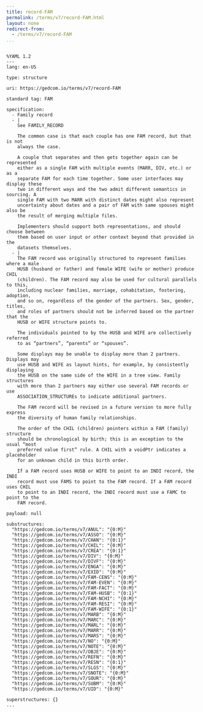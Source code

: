 ```yaml
---
title: record-FAM
permalink: /terms/v7/record-FAM.html
layout: none
redirect-from:
  - /terms/v7/record-FAM
...
```


```

%YAML 1.2
---
lang: en-US

type: structure

uri: https://gedcom.io/terms/v7/record-FAM

standard tag: FAM

specification:
  - Family record
  - |
    See FAMILY_RECORD
    
    The common case is that each couple has one FAM record, but that is not
    always the case.
    
    A couple that separates and then gets together again can be represented
    either as a single FAM with multiple events (MARR, DIV, etc.) or as a
    separate FAM for each time together. Some user interfaces may display these
    two in different ways and the two admit different semantics in sourcing. A
    single FAM with two MARR with distinct dates might also represent
    uncertainty about dates and a pair of FAM with same spouses might also be
    the result of merging multiple files.
    
    Implementers should support both representations, and should choose between
    them based on user input or other context beyond that provided in the
    datasets themselves.
  - |
    The FAM record was originally structured to represent families where a male
    HUSB (husband or father) and female WIFE (wife or mother) produce CHIL
    (children). The FAM record may also be used for cultural parallels to this,
    including nuclear families, marriage, cohabitation, fostering, adoption,
    and so on, regardless of the gender of the partners. Sex, gender, titles,
    and roles of partners should not be inferred based on the partner that the
    HUSB or WIFE structure points to.
    
    The individuals pointed to by the HUSB and WIFE are collectively referred
    to as “partners”, “parents” or “spouses”.
    
    Some displays may be unable to display more than 2 partners. Displays may
    use HUSB and WIFE as layout hints, for example, by consistently displaying
    the HUSB on the same side of the WIFE in a tree view. Family structures
    with more than 2 partners may either use several FAM records or use
    ASSOCIATION_STRUCTUREs to indicate additional partners.
    
    The FAM record will be revised in a future version to more fully express
    the diversity of human family relationships.
    
    The order of the CHIL (children) pointers within a FAM (family) structure
    should be chronological by birth; this is an exception to the usual “most
    preferred value first” rule. A CHIL with a voidPtr indicates a placeholder
    for an unknown child in this birth order.
    
    If a FAM record uses HUSB or WIFE to point to an INDI record, the INDI
    record must use FAMS to point to the FAM record. If a FAM record uses CHIL
    to point to an INDI record, the INDI record must use a FAMC to point to the
    FAM record.

payload: null

substructures:
  "https://gedcom.io/terms/v7/ANUL": "{0:M}"
  "https://gedcom.io/terms/v7/ASSO": "{0:M}"
  "https://gedcom.io/terms/v7/CHAN": "{0:1}"
  "https://gedcom.io/terms/v7/CHIL": "{0:M}"
  "https://gedcom.io/terms/v7/CREA": "{0:1}"
  "https://gedcom.io/terms/v7/DIV": "{0:M}"
  "https://gedcom.io/terms/v7/DIVF": "{0:M}"
  "https://gedcom.io/terms/v7/ENGA": "{0:M}"
  "https://gedcom.io/terms/v7/EXID": "{0:M}"
  "https://gedcom.io/terms/v7/FAM-CENS": "{0:M}"
  "https://gedcom.io/terms/v7/FAM-EVEN": "{0:M}"
  "https://gedcom.io/terms/v7/FAM-FACT": "{0:M}"
  "https://gedcom.io/terms/v7/FAM-HUSB": "{0:1}"
  "https://gedcom.io/terms/v7/FAM-NCHI": "{0:M}"
  "https://gedcom.io/terms/v7/FAM-RESI": "{0:M}"
  "https://gedcom.io/terms/v7/FAM-WIFE": "{0:1}"
  "https://gedcom.io/terms/v7/MARB": "{0:M}"
  "https://gedcom.io/terms/v7/MARC": "{0:M}"
  "https://gedcom.io/terms/v7/MARL": "{0:M}"
  "https://gedcom.io/terms/v7/MARR": "{0:M}"
  "https://gedcom.io/terms/v7/MARS": "{0:M}"
  "https://gedcom.io/terms/v7/NO": "{0:M}"
  "https://gedcom.io/terms/v7/NOTE": "{0:M}"
  "https://gedcom.io/terms/v7/OBJE": "{0:M}"
  "https://gedcom.io/terms/v7/REFN": "{0:M}"
  "https://gedcom.io/terms/v7/RESN": "{0:1}"
  "https://gedcom.io/terms/v7/SLGS": "{0:M}"
  "https://gedcom.io/terms/v7/SNOTE": "{0:M}"
  "https://gedcom.io/terms/v7/SOUR": "{0:M}"
  "https://gedcom.io/terms/v7/SUBM": "{0:M}"
  "https://gedcom.io/terms/v7/UID": "{0:M}"

superstructures: {}
...

```
